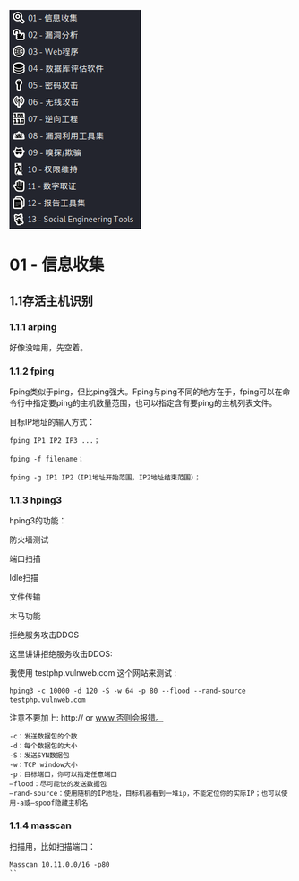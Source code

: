 ![kali工具目录](kali-tools.png "kali") 

# 01 -  信息收集
## 1.1存活主机识别
### 1.1.1 arping
好像没啥用，先空着。
### 1.1.2 fping

Fping类似于ping，但比ping强大。Fping与ping不同的地方在于，fping可以在命令行中指定要ping的主机数量范围，也可以指定含有要ping的主机列表文件。

目标IP地址的输入方式：
```
fping IP1 IP2 IP3 ...；

fping -f filename；

fping -g IP1 IP2（IP1地址开始范围，IP2地址结束范围）；
```
### 1.1.3 hping3

hping3的功能：

防火墙测试

端口扫描

Idle扫描

文件传输

木马功能

拒绝服务攻击DDOS


这里讲讲拒绝服务攻击DDOS:

我使用 testphp.vulnweb.com 这个网站来测试 :
```
hping3 -c 10000 -d 120 -S -w 64 -p 80 --flood --rand-source testphp.vulnweb.com
```
注意不要加上:  http:// or www.否则会报错。

    -c：发送数据包的个数
    -d：每个数据包的大小
    -S：发送SYN数据包
    -w：TCP window大小
    -p：目标端口，你可以指定任意端口
    –flood：尽可能快的发送数据包
    –rand-source：使用随机的IP地址，目标机器看到一堆ip，不能定位你的实际IP；也可以使用-a或–spoof隐藏主机名

### 1.1.4 masscan

扫描用，比如扫描端口：
```
Masscan 10.11.0.0/16 -p80
``
